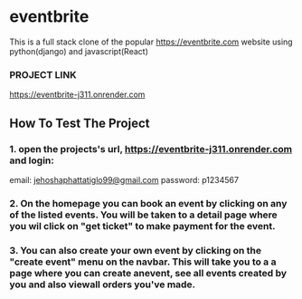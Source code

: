 # eventbrite
This is a full stack clone of the popular https://eventbrite.com website using python(django) and javascript(React)

### PROJECT LINK
https://eventbrite-j311.onrender.com

## How To Test The Project
### 1. open the projects's url, https://eventbrite-j311.onrender.com and login:
email: jehoshaphattatiglo99@gmail.com
password: p1234567
### 2. On the homepage you can book an event by clicking on any of the listed events. You will be taken to a detail page where you wil click on "get ticket" to make payment for the event.
### 3. You can also create your own event by clicking on the "create event" menu on the navbar. This will take you to a a page where you can create anevent, see all events created by you and also viewall orders you've made.
